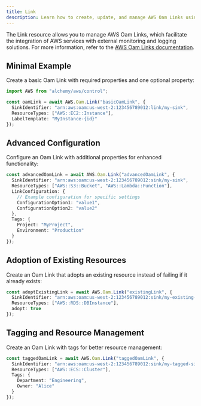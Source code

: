```yaml
---
title: Link
description: Learn how to create, update, and manage AWS Oam Links using Alchemy Cloud Control.
---
```



The Link resource allows you to manage AWS Oam Links, which facilitate the integration of AWS services with external monitoring and logging solutions. For more information, refer to the [AWS Oam Links documentation](https://docs.aws.amazon.com/oam/latest/userguide/).

## Minimal Example

Create a basic Oam Link with required properties and one optional property:

```ts
import AWS from "alchemy/aws/control";

const oamLink = await AWS.Oam.Link("basicOamLink", {
  SinkIdentifier: "arn:aws:oam:us-west-2:123456789012:link/my-sink",
  ResourceTypes: ["AWS::EC2::Instance"],
  LabelTemplate: "MyInstance-{id}"
});
```

## Advanced Configuration

Configure an Oam Link with additional properties for enhanced functionality:

```ts
const advancedOamLink = await AWS.Oam.Link("advancedOamLink", {
  SinkIdentifier: "arn:aws:oam:us-west-2:123456789012:sink/my-sink",
  ResourceTypes: ["AWS::S3::Bucket", "AWS::Lambda::Function"],
  LinkConfiguration: {
    // Example configuration for specific settings
    ConfigurationOption1: "value1",
    ConfigurationOption2: "value2"
  },
  Tags: {
    Project: "MyProject",
    Environment: "Production"
  }
});
```

## Adoption of Existing Resources

Create an Oam Link that adopts an existing resource instead of failing if it already exists:

```ts
const adoptExistingLink = await AWS.Oam.Link("existingLink", {
  SinkIdentifier: "arn:aws:oam:us-west-2:123456789012:sink/my-existing-sink",
  ResourceTypes: ["AWS::RDS::DBInstance"],
  adopt: true
});
```

## Tagging and Resource Management

Create an Oam Link with tags for better resource management:

```ts
const taggedOamLink = await AWS.Oam.Link("taggedOamLink", {
  SinkIdentifier: "arn:aws:oam:us-west-2:123456789012:sink/my-tagged-sink",
  ResourceTypes: ["AWS::ECS::Cluster"],
  Tags: {
    Department: "Engineering",
    Owner: "Alice"
  }
});
```
